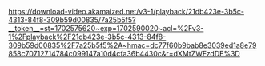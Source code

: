 https://download-video.akamaized.net/v3-1/playback/21db423e-3b5c-4313-84f8-309b59d00835/7a25b5f5?__token__=st=1702575620~exp=1702590020~acl=%2Fv3-1%2Fplayback%2F21db423e-3b5c-4313-84f8-309b59d00835%2F7a25b5f5%2A~hmac=dc77f60b9bab8e3039ed1a8e79858c70712714784c099147a10d4cfa36b4430c&r=dXMtZWFzdDE%3D
